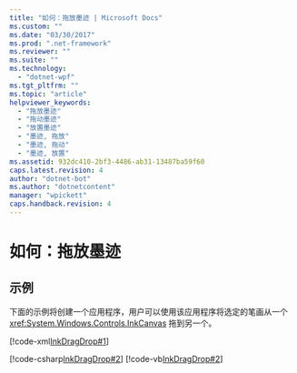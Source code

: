 ```yaml
---
title: "如何：拖放墨迹 | Microsoft Docs"
ms.custom: ""
ms.date: "03/30/2017"
ms.prod: ".net-framework"
ms.reviewer: ""
ms.suite: ""
ms.technology: 
  - "dotnet-wpf"
ms.tgt_pltfrm: ""
ms.topic: "article"
helpviewer_keywords: 
  - "拖放墨迹"
  - "拖动墨迹"
  - "放置墨迹"
  - "墨迹, 拖放"
  - "墨迹, 拖动"
  - "墨迹, 放置"
ms.assetid: 932dc410-2bf3-4486-ab31-13487ba59f60
caps.latest.revision: 4
author: "dotnet-bot"
ms.author: "dotnetcontent"
manager: "wpickett"
caps.handback.revision: 4
---
```

# 如何：拖放墨迹
## 示例  
 下面的示例将创建一个应用程序，用户可以使用该应用程序将选定的笔画从一个 <xref:System.Windows.Controls.InkCanvas> 拖到另一个。  
  
 [!code-xml[InkDragDrop#1](../../../../samples/snippets/csharp/VS_Snippets_Wpf/InkDragDrop/CSharp/Window1.xaml#1)]  
  
 [!code-csharp[InkDragDrop#2](../../../../samples/snippets/csharp/VS_Snippets_Wpf/InkDragDrop/CSharp/Window1.xaml.cs#2)]
 [!code-vb[InkDragDrop#2](../../../../samples/snippets/visualbasic/VS_Snippets_Wpf/InkDragDrop/VisualBasic/Window1.xaml.vb#2)]